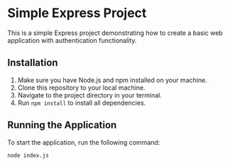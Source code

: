 # Simple Express Project

This is a simple Express project demonstrating how to create a basic web application with authentication functionality.

## Installation

1. Make sure you have Node.js and npm installed on your machine.
2. Clone this repository to your local machine.
3. Navigate to the project directory in your terminal.
4. Run `npm install` to install all dependencies.

## Running the Application

To start the application, run the following command:

```bash
node index.js
